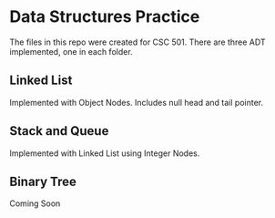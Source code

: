 # Data Structures Practice
The files in this repo were created for CSC 501. There are three ADT implemented, one in each folder. 

## Linked List
Implemented with Object Nodes. Includes null head and tail pointer. 

## Stack and Queue
Implemented with Linked List using Integer Nodes. 

## Binary Tree
Coming Soon 

